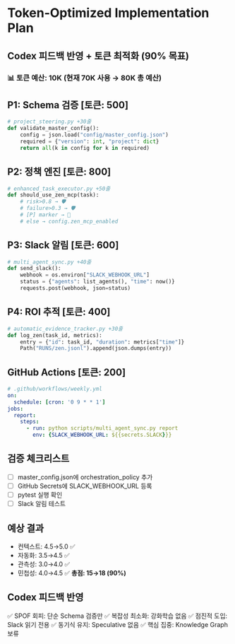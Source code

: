 # Token-Optimized Implementation Plan
## Codex 피드백 반영 + 토큰 최적화 (90% 목표)

### 📊 토큰 예산: 10K (현재 70K 사용 → 80K 총 예산)

## P1: Schema 검증 [토큰: 500]
```python
# project_steering.py +30줄
def validate_master_config():
    config = json.load("config/master_config.json")
    required = {"version": int, "project": dict}
    return all(k in config for k in required)
```

## P2: 정책 엔진 [토큰: 800]
```python
# enhanced_task_executor.py +50줄
def should_use_zen_mcp(task):
    # risk>0.8 → 🛡️
    # failure>0.3 → 🛡️
    # [P] marker → 🚀
    # else → config.zen_mcp_enabled
```

## P3: Slack 알림 [토큰: 600]
```python
# multi_agent_sync.py +40줄
def send_slack():
    webhook = os.environ["SLACK_WEBHOOK_URL"]
    status = {"agents": list_agents(), "time": now()}
    requests.post(webhook, json=status)
```

## P4: ROI 추적 [토큰: 400]
```python
# automatic_evidence_tracker.py +30줄
def log_zen(task_id, metrics):
    entry = {"id": task_id, "duration": metrics["time"]}
    Path("RUNS/zen.jsonl").append(json.dumps(entry))
```

## GitHub Actions [토큰: 200]
```yaml
# .github/workflows/weekly.yml
on:
  schedule: [cron: '0 9 * * 1']
jobs:
  report:
    steps:
      - run: python scripts/multi_agent_sync.py report
        env: {SLACK_WEBHOOK_URL: ${{secrets.SLACK}}}
```

## 검증 체크리스트
- [ ] master_config.json에 orchestration_policy 추가
- [ ] GitHub Secrets에 SLACK_WEBHOOK_URL 등록
- [ ] pytest 실행 확인
- [ ] Slack 알림 테스트

## 예상 결과
- 컨텍스트: 4.5→5.0 ✅
- 자동화: 3.5→4.5 ✅
- 관측성: 3.0→4.0 ✅
- 민첩성: 4.0→4.5 ✅
**총점: 15→18 (90%)**

## Codex 피드백 반영
✅ SPOF 회피: 단순 Schema 검증만
✅ 복잡성 최소화: 강화학습 없음
✅ 점진적 도입: Slack 읽기 전용
✅ 동기식 유지: Speculative 없음
✅ 핵심 집중: Knowledge Graph 보류
